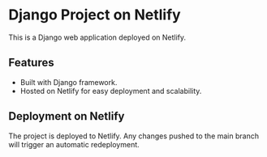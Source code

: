# Django Project on Netlify

This is a Django web application deployed on Netlify.
 
## Features

- Built with Django framework.
- Hosted on Netlify for easy deployment and scalability.

## Deployment on Netlify

The project is deployed to Netlify. Any changes pushed to the main branch will trigger an automatic redeployment.




